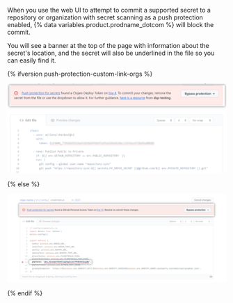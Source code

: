 When you use the web UI to attempt to commit a supported secret to a repository or organization with secret scanning as a push protection enabled, {% data variables.product.prodname_dotcom %} will block the commit. 

You will see a banner at the top of the page with information about the secret's location, and the secret will also be underlined in the file so you can easily find it.

{% ifversion push-protection-custom-link-orgs %}

  ![Screenshot showing commit in web ui blocked because of secret scanning push protection](/assets/images/help/repository/secret-scanning-push-protection-web-ui-commit-blocked-banner-with-link.png)

{% else %}

  ![Screenshot showing commit in web ui blocked because of secret scanning push protection](/assets/images/help/repository/secret-scanning-push-protection-web-ui-commit-blocked-banner.png)
  
{% endif %}